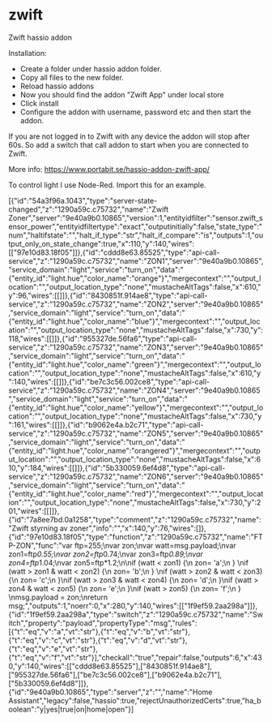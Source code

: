 # zwift
Zwift hassio addon

Installation:
- Create a folder under hassio addon folder.
- Copy all files to the new folder.
- Reload hassio addons
- Now you should find the addon "Zwift App" under local store
- Click install
- Configure the addon with username, password etc and then start the addon.

If you are not logged in to Zwift with any device the addon will stop after 60s.
So add a switch that call addon to start when you are connected to Zwift.

More info: https://www.portabit.se/hassio-addon-zwift-app/

To control light I use Node-Red. Import this for an example. 

[{"id":"54a3f96a.1043","type":"server-state-changed","z":"1290a59c.c75732","name":"Zwift Zoner","server":"9e40a9b0.10865","version":1,"entityidfilter":"sensor.zwift_sensor_power","entityidfiltertype":"exact","outputinitially":false,"state_type":"num","haltifstate":"","halt_if_type":"str","halt_if_compare":"is","outputs":1,"output_only_on_state_change":true,"x":110,"y":140,"wires":[["97e10d83.18f05"]]},{"id":"cddd8e63.85525","type":"api-call-service","z":"1290a59c.c75732","name":"ZON1","server":"9e40a9b0.10865","service_domain":"light","service":"turn_on","data":"{\"entity_id\":\"light.hue\",\"color_name\":\"orange\"}","mergecontext":"","output_location":"","output_location_type":"none","mustacheAltTags":false,"x":610,"y":96,"wires":[[]]},{"id":"8430851f.914ae8","type":"api-call-service","z":"1290a59c.c75732","name":"ZON2","server":"9e40a9b0.10865","service_domain":"light","service":"turn_on","data":"{\"entity_id\":\"light.hue\",\"color_name\":\"blue\"}","mergecontext":"","output_location":"","output_location_type":"none","mustacheAltTags":false,"x":730,"y":118,"wires":[[]]},{"id":"955327de.56fa6","type":"api-call-service","z":"1290a59c.c75732","name":"ZON3","server":"9e40a9b0.10865","service_domain":"light","service":"turn_on","data":"{\"entity_id\":\"light.hue\",\"color_name\":\"green\"}","mergecontext":"","output_location":"","output_location_type":"none","mustacheAltTags":false,"x":610,"y":140,"wires":[[]]},{"id":"be7c3c56.002ce8","type":"api-call-service","z":"1290a59c.c75732","name":"ZON4","server":"9e40a9b0.10865","service_domain":"light","service":"turn_on","data":"{\"entity_id\":\"light.hue\",\"color_name\":\"yellow\"}","mergecontext":"","output_location":"","output_location_type":"none","mustacheAltTags":false,"x":730,"y":161,"wires":[[]]},{"id":"b9062e4a.b2c71","type":"api-call-service","z":"1290a59c.c75732","name":"ZON5","server":"9e40a9b0.10865","service_domain":"light","service":"turn_on","data":"{\"entity_id\":\"light.hue\",\"color_name\":\"orangered\"}","mergecontext":"","output_location":"","output_location_type":"none","mustacheAltTags":false,"x":610,"y":184,"wires":[[]]},{"id":"5b330059.6ef4d8","type":"api-call-service","z":"1290a59c.c75732","name":"ZON6","server":"9e40a9b0.10865","service_domain":"light","service":"turn_on","data":"{\"entity_id\":\"light.hue\",\"color_name\":\"red\"}","mergecontext":"","output_location":"","output_location_type":"none","mustacheAltTags":false,"x":730,"y":201,"wires":[[]]},{"id":"7a8ee7bd.0a1258","type":"comment","z":"1290a59c.c75732","name":"Zwift styrning av zoner","info":"","x":140,"y":76,"wires":[]},{"id":"97e10d83.18f05","type":"function","z":"1290a59c.c75732","name":"FTP-ZON","func":"var ftp=255;\nvar zon;\nvar watt=msg.payload;\nvar zon1=ftp*0.55;\nvar zon2=ftp*0.74;\nvar zon3=ftp*0.89;\nvar zon4=ftp*1.04;\nvar zon5=ftp*1.2;\n\nif (watt < zon1) {\n        zon= 'a';\n    }  \nif (watt > zon1 & watt < zon2) {\n        zon= 'b';\n    }  \nif (watt > zon2 & watt < zon3) {\n        zon= 'c';\n    }\nif (watt > zon3 & watt < zon4) {\n        zon= 'd';\n    }\nif (watt > zon4 & watt < zon5) {\n        zon= 'e';\n    }\nif (watt > zon5) {\n        zon= 'f';\n    }  \nmsg.payload = zon;\nreturn msg;","outputs":1,"noerr":0,"x":280,"y":140,"wires":[["1f9ef59.2aa298a"]]},{"id":"1f9ef59.2aa298a","type":"switch","z":"1290a59c.c75732","name":"Switch","property":"payload","propertyType":"msg","rules":[{"t":"eq","v":"a","vt":"str"},{"t":"eq","v":"b","vt":"str"},{"t":"eq","v":"c","vt":"str"},{"t":"eq","v":"d","vt":"str"},{"t":"eq","v":"e","vt":"str"},{"t":"eq","v":"f","vt":"str"}],"checkall":"true","repair":false,"outputs":6,"x":430,"y":140,"wires":[["cddd8e63.85525"],["8430851f.914ae8"],["955327de.56fa6"],["be7c3c56.002ce8"],["b9062e4a.b2c71"],["5b330059.6ef4d8"]]},{"id":"9e40a9b0.10865","type":"server","z":"","name":"Home Assistant","legacy":false,"hassio":true,"rejectUnauthorizedCerts":true,"ha_boolean":"y|yes|true|on|home|open"}]

